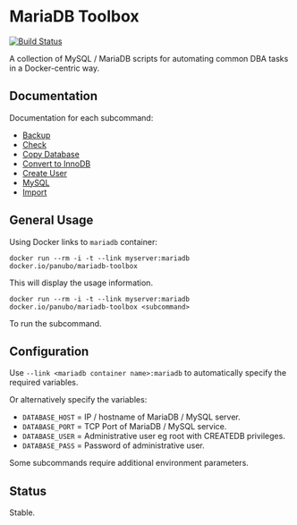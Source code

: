 # MariaDB Toolbox

[![Build Status](https://travis-ci.org/panubo/docker-mariadb-toolbox.svg?branch=master)](https://travis-ci.org/panubo/docker-mariadb-toolbox)

A collection of MySQL / MariaDB scripts for automating common DBA tasks in a Docker-centric way.

## Documentation

Documentation for each subcommand:

- [Backup](commands/backup.md)
- [Check](commands/check.md)
- [Copy Database](commands/copy-database.md)
- [Convert to InnoDB](commands/convert-to-innodb.md)
- [Create User](commands/create-user.md)
- [MySQL](commands/mysql.md)
- [Import](commands/import.md)

## General Usage

Using Docker links to `mariadb` container:

```docker run --rm -i -t --link myserver:mariadb docker.io/panubo/mariadb-toolbox```

This will display the usage information.

```docker run --rm -i -t --link myserver:mariadb docker.io/panubo/mariadb-toolbox <subcommand>```

To run the subcommand.

## Configuration

Use `--link <mariadb container name>:mariadb` to automatically specify the required variables.

Or alternatively specify the variables:

- `DATABASE_HOST` = IP / hostname of MariaDB / MySQL server.
- `DATABASE_PORT` = TCP Port of MariaDB / MySQL service.
- `DATABASE_USER` = Administrative user eg root with CREATEDB privileges.
- `DATABASE_PASS` = Password of administrative user.

Some subcommands require additional environment parameters.

## Status

Stable.
